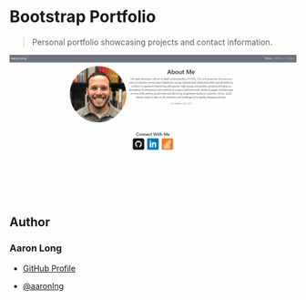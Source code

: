 # Bootstrap Portfolio

> Personal portfolio showcasing projects and contact information.

![Run through of portfolio site](/assets/images/demo.gif)

## Author

### Aaron Long

- [GitHub Profile](https://github.com/aaronlng/)

- [@aaronlng](https://twitter.com/aaronlng)
